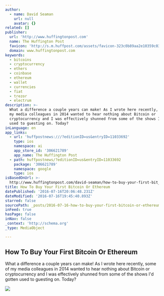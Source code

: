 ```yaml
---
author:
  - name: David Seaman
    url: null
    avatar: {}
related: []
publisher:
  url: 'http://www.huffingtonpost.com'
  name: The Huffington Post
  favicon: 'http://s.m.huffpost.com/assets/favicon-323c0b89aa2e10359c0389ac87254b1b.ico'
  domain: www.huffingtonpost.com
keywords:
  - bitcoins
  - cryptocurrency
  - ethers
  - coinbase
  - ethereum
  - wallet
  - currencies
  - fiat
  - trezor
  - electrum
description: >-
  What a difference a couple years can make! As I wrote here recently, some of
  my media colleagues in 2014 wanted to hear nothing about Bitcoin or
  cryptocurrency and I was effectively shunned from some of the shows I'd gotten
  used to guesting on. Today?
inLanguage: en
app_links:
  - url: 'huffpostnews:///?editionID=us&entryID=11033692'
    type: ios
    namespace: ai
    app_store_id: '306621789'
    app_name: The Huffington Post
  - path: huffpostnews/?editionID=us&entryID=11033692
    package: '306621789'
    namespace: google
    type: ios
isBasedOnUrl: >-
  http://www.huffingtonpost.com/david-seaman/how-to-buy-your-first-bit_b_11033692.html
title: How To Buy Your First Bitcoin Or Ethereum
datePublished: '2016-07-16T20:06:48.231Z'
dateModified: '2016-07-16T19:45:40.893Z'
starred: false
sourcePath: _posts/2016-07-16-how-to-buy-your-first-bitcoin-or-ethereum.md
inFeed: true
hasPage: false
inNav: false
_context: 'http://schema.org'
_type: MediaObject

---
```

<article style=""><h1>How To Buy Your First Bitcoin Or Ethereum</h1><p>What a difference a couple years can make! As I wrote here recently, some of my media colleagues in 2014 wanted to hear nothing about Bitcoin or cryptocurrency and I was effectively shunned from some of the shows I'd gotten used to guesting on. Today?</p><img src="http://i.huffpost.com/gen/1822489/images/o-BITCOIN-facebook.jpg" /></article>